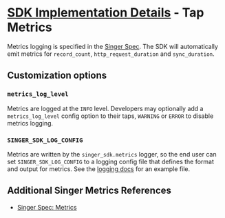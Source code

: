 # [SDK Implementation Details](./index.md) - Tap Metrics

Metrics logging is specified in the
[Singer Spec](https://hub.meltano.com/singer/spec#metrics). The SDK will automatically
emit metrics for `record_count`, `http_request_duration` and `sync_duration`.

## Customization options

### `metrics_log_level`

Metrics are logged at the `INFO` level. Developers may optionally add a
`metrics_log_level` config option to their taps, `WARNING` or `ERROR` to disable
metrics logging.

### `SINGER_SDK_LOG_CONFIG`

Metrics are written by the `singer_sdk.metrics` logger, so the end user can set
`SINGER_SDK_LOG_CONFIG` to a logging config file that defines the format and output
for metrics. See the [logging docs](./logging.md) for an example file.

## Additional Singer Metrics References

- [Singer Spec: Metrics](https://hub.meltano.com/singer/spec#metrics)
